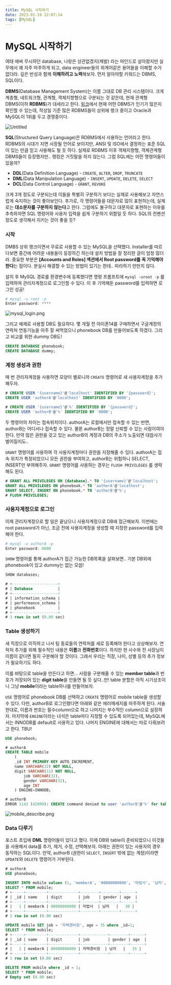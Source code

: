 ```yaml
---
title: MySQL 시작하기
date: 2023-01-19 22:07:14
tags: [MySQL]
---
```


# MySQL 시작하기

여태 애써 무시하던 database, 나랑은 상관없겠지(제발) 라는 마인드로 살아왔지만 실무에서 꽤 자주 마주하게 되고, data engineer들의 외계어같은 용어들을 이해할 수가 없더라. 깊은 반성과 함께 **이해하려고 노력**해보자. 먼저 알아야할 키워드는 DBMS, SQL이다.

**DBMS**(Database Management System)는 이름 그대로 DB 관리 시스템이다. 크게 계층형, 네트워크형, 관계형, 객체지향형으로 구분되는 것 같은데, 현재 관계형 DBMS(이하 **RDBMS**)가 대세라고 한다. [링크](https://db-engines.com/en/ranking)에서 현재 어떤 DBMS가 인기가 많은지 확인할 수 있는데, 작성일 기준 많은 RDBMS들이 상위에 랭크 중이고 Oracle과 MySQL이 1위를 두고 경쟁중이다.

![Untitled](resource/MySQL/Untitled.png)

**SQL**(Structured Query Language)은 RDBMS에서 사용하는 언어라고 한다. RDBMS의 시대가 지면 사장될 언어로 보이지만, ANSI 및 ISO에서 결정하는 표준 SQL이 있는 만큼 믿고 사용해도 될 듯 하다. 실제로 RDBMS 이후 객체지향형, 객체관계형 DBMS들이 등장했지만.. 랭킹은 거짓말을 하지 않는다. 그럼 SQL에는 어떤 명령어들이 있을까?

- **DDL**(Data Definition Language) - `CREATE`, `ALTER`, `DROP`, `TRUNCATE`
- **DML**(Data Manipulation Language) - `INSERT`, `UPDATE`, `DELETE`, `SELECT`
- **DCL**(Data Control Language) - `GRANT`, `REVOKE`

크게 3개 정도로 구분되는데 이들을 특별히 구분하기 보다는 실제로 사용해보고 자연스럽게 숙지하는 것이 좋아보인다. 추가로, 각 명령어들을 대문자로 많이 표현하는데, 실제로는 **대소문자를 구분하지 않는다**고 한다. 그럼에도 불구하고 대문자로 표현하는 이유를 추측하자면 SQL 명령어와 사용자 입력을 쉽게 구분하기 위함일 듯 하다. SQL의 컨벤션정도로 생각해서 지키는 것이 좋을 듯?

### 시작

DMBS 상위 랭크이면서 무료로 사용할 수 있는 MySQL을 선택했다. Installer를 따르다보면 중간에 어려운 내용들이 등장하긴 하는데 설치 방법을 잘 정리한 글이 엄청 많더라. 중요한 부분은 **[Accounts and Roles] 섹션에서 Root password를 꼭 기억해야 한다**는 점이다. 분실시 해결할 수 있는 방법이 있기는 한데.. 따라하기 만만치 않다. 

설치 후 MySQL 경로를 환경변수에 등록했다면 명령 프롬프트에 `mysql -uroot -p` 를 입력하여 관리자계정으로 로그인할 수 있다. 이 후 기억해둔 password를 입력하면 로그인 성공!

```powershell
# mysql -u root -p
Enter password: ****
```

![mysql_login.png](resource/MySQL/mysql_login.png)

그리고 예제로 사용할 DB도 필요하다. 몇 개월 전 아이폰14를 구매하면서 구글계정의 연락처 연동기능을 아주 잘 써먹었으니 phonebook DB를 만들어보도록 하겠다. 그리고 비교를 위한 dummy DB도!

```sql
CREATE DATABASE phonebook;
CREATE DATABASE dummy;
```

### 계정 생성과 권한

매 번 관리자계정을 사용하면 모양이 별로니까 `CREATE` 명령어로 새 사용자계정을 추가해두자.

```sql
# CREATE USER '{username}'@'localhost' IDENTIFIED BY '{password}';
CREATE USER 'authorA'@'localhost' IDENTIFIED BY '0000';

# CREATE USER '{username}'@'%' IDENTIFIED BY '{password}';
CREATE USER 'authorB'@'%' IDENTIFIED BY '0000';
```

두 명령어의 차이는 접속위치이다. authorA는 로컬에서만 접속할 수 있는 반면, authorB는 어디서나 접속할 수 있다. 물론 authorB는 정말 신뢰할 수 있는 사람이여야 한다. 만약 많은 권한을 갖고 있는 authorB의 계정과 DB의 주소가 노출되면 대참사가 벌어질지도..

`GRANT` 명령어를 사용하여 각 사용자계정마다 권한을 지정해줄 수 있다. authorA는 접속 위치가 특정되었으니 모든 권한을 부여하고, authorB는 위험하니 SELECT, INSERT만 부여해주자. `GRANT` 명령어를 사용하는 경우는 `FLUSH PRIVILEGES` 를 생략해도 된다.

```sql
# GRANT ALL PRIVILEGES ON {database}.* TO '{username}'@'localhost';
GRANT ALL PRIVILEGES ON phonebook.* TO 'authorA'@'localhost';
GRANT SELECT, INSERT ON phonebook.* TO 'authorB'@'%';
# FLUSH PRIVILEGES;
```

### 사용자계정으로 로그인

이제 관리자계정으로 할 일은 끝났으니 사용자계정으로 DB에 접근해보자. 이번에는 root password가 아닌, 조금 전에 사용자계정을 생성할 때 지정한 password를 입력해야 한다.

```powershell
# mysql -u authorA -p
Enter password: 0000
```

`SHOW` 명령어를 통해 authorA가 접근 가능한 DB목록을 살펴보면.. 기본 DB외에 phonebook이 있고 dummy는 없는 모씁!

```sql
SHOW databases;

# +--------------------+
# | Database           |
# +--------------------+
# | information_schema |
# | performance_schema |
# | phonebook          |
# +--------------------+
# 3 rows in set (0.00 sec)
```

### Table 생성하기

새 직장으로 이직하고 나서 팀 동료들의 연락처를 새로 등록해야 한다고 상상해보자. 연락처 추가를 위해 필수적인 내용은 **이름**과 **전화번호**이다. 하지만 현 사수와 전 사장님이 이름이 같다면 필히 구분해야 할 것이다. 그래서 우리는 직장, 나이, 성별 등의 추가 정보가 필요하기도 하다.

이를 바탕으로 table을 만든다고 하면… 사람을 구분해줄 수 있는 **member table**과 번호가 저장되어 있는 **digit table**을 만들면 될 듯 싶다..만! table 분할은 아직 시기상조이니 그냥 **mobile**이라는 table하나를 만들어보자.

`USE` 명령어로 phonebook DB를 선택하고 `CREATE` 명령어로 mobile table을 생성할 수 있다. 다만, authorB로 로그인했다면 아래와 같은 에러메세지를 마주하게 된다. 서술한대로, 이름과 번호는 필수column으로 하고 나머지는 부수적인 column으로 설정하자. 마지막에 `ENGINE`이라는 녀석은 table마다 지정할 수 있도록 되어있는데, MySQL에서는 INNODB를 default로 사용하고 있다. 나머지 ENGINE에 대해서는 따로 다뤄보려고 한다. TBU!

```sql
USE phonebook;

# authorA
CREATE TABLE mobile
    (
    _id INT PRIMARY KEY AUTO_INCREMENT,
    name VARCHAR(32) NOT NULL,
    digit VARCHAR(11) NOT NULL,
		job VARCHAR(32),
		gender VARCHAR(32),
		age INT
    ) ENGINE=INNODB;

# authorB
ERROR 1142 (42000): CREATE command denied to user 'authorB'@'%' for table 'mobile’
```

![mobile_describe.png](resource/MySQL/mobile_describe.png)

### Data 다루기

포스트 초입에 **DML** 명령어들이 있다고 했다. 이제 DB와 table이 준비되었으니 이것들을 사용해서 data를 추가, 제거, 수정, 선택해보자. 아래는 권한이 있는 사용자의 경우 동작하는 SQL이다. 만약, authorB (권한이 `SELECT`, `INSERT` 밖에 없는 계정)이라면 `UPDATE`와 `DELETE` 명령어가 거부된다.

```sql
# authorA
USE phonebook;

INSERT INTO mobile values (1, 'memberA', '00000000000', '마법사', '남자', 30);
SELECT * FROM mobile;
# +-----+---------+-------------+--------+--------+------+
# | _id | name    | digit       | job    | gender | age  |
# +-----+---------+-------------+--------+--------+------+
# |   1 | memberA | 00000000000 | 마법사  | 남자   |   30 |
# +-----+---------+-------------+--------+--------+------+
# 1 row in set (0.00 sec)

UPDATE mobile SET job = '자택경비원', age = 35 where _id=1;
SELECT * FROM mobile;
# +-----+---------+-------------+------------+--------+------+
# | _id | name    | digit       | job        | gender | age  |
# +-----+---------+-------------+------------+--------+------+
# |   1 | memberA | 00000000000 | 자택경비원  | 남자   |   35 |
# +-----+---------+-------------+------------+--------+------+
# 1 row in set (0.00 sec)

DELETE FROM mobile where _id = 1;
SELECT * FROM mobile;
# Empty set (0.00 sec)
```

